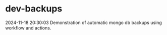 # dev-backups
2024-11-18 20:30:03 Demonstration of automatic mongo db backups using workflow and actions.
